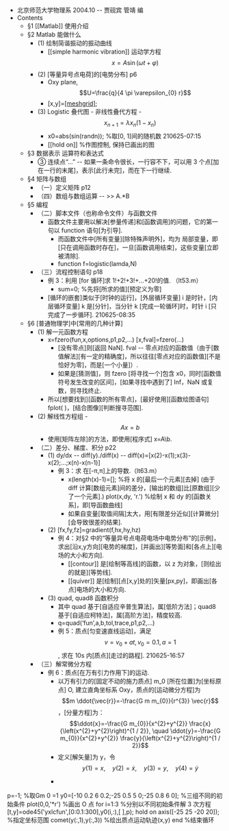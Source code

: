 - 北京师范大学物理系 2004.10 -- 贾砚宾 管靖 编
- Contents
    - §1 [[Matlab]] 使用介绍
    - §2 Matlab 能做什么
        - (1) 绘制简谐振动的振动曲线
            - [[simple harmonic vibration]] 运动学方程 $$x=A \sin (\omega t+\varphi)$$
        - (2) [等量异号点电荷]的[电势分布] p6
            - Oxy plane, $$U=\frac{q}{4 \pi \varepsilon_{0} r}$$
            - [x,y]=[[meshgrid]](-5:0.2:5,-4:0.2:4);
        - (3) Logistic 叠代图 - 非线性叠代方程 - $$x_{n+1}=\lambda x_{n}\left(1-x_{n}\right)$$
            - x0=abs(sin(randn)); %取[0, 1]间的随机数
210625-07:15
            - [[hold on]] %作图控制, 保持已画出的图
    - §3 数据表示 运算符和表达式
        - ③ 连续点“…” -- 如果一条命令很长，一行容不下，可以用 3 个点[加在一行的末尾]，表示[此行未完]，而在下一行继续. 
    - §4 矩阵与数组
        - （一）定义矩阵 p12
        - （四）数组与数组运算 -- >> A.*B
    - §5 编程
        - （二）脚本文件（也称命令文件）与函数文件
            - 函数文件主要用以解决[参量传递]和[函数调用]的问题，它的第一句以 function 语句[为引导].
                - 而函数文件中[所有变量][除特殊声明外]，均为 局部变量，即[只在调用函数时存在]，一旦[函数调用结束]，这些变量[立即被清除].
                - function f=logistic(lamda,N)
        - （三）流程控制语句 p18
            - 例 3：利用 [for 循环]求 1!+2!+3!+…+20!的值. （lt53.m）
                - sum=0; %先将[所求的值][预定义为零]
            - [循环的嵌套]类似于[时钟的运行]，[外层循环变量] i 是时针，[内层循环变量] k 是[分针]，当分针 k [完成一轮循环]时，时针 i [只完成了一步循环].
210625-08:35
    - §6 [普通物理学]中[常用的几种计算]
        - (1) 解一元函数方程
            - x=fzero(fun,x,options,p1,p2,…)
[x,fval]=fzero(…)
                - [没有零点]则[返回 NaN].
fval -- 零点对应的函数值（由于[数值解法][有一定的精确度]，所以往往[零点对应的函数值][不是恰好为零]，而是[一个小量]）.
                - 如果是[猜测值]，则 fzero [将寻找一个]包含 x0，同时[函数值符号发生改变的区间]，[如果寻找中遇到了] Inf，NaN 或复数，则寻找终止.
            - 所以[想要找到][函数的所有零点]，[最好使用][函数绘图语句] fplot( )，[结合图像][判断搜寻范围].
        - (2) 解线性方程组 - $$A x=b$$
            - 使用[矩阵左除]的方法，即使用[程序式] x=A\b.
        - （二）差分、梯度、积分 p22
            - (1) dy/dx -- diff(y)./diff(x) -- diff(x)=[x(2)-x(1);x(3)-x(2);…;x(n)-x(n-1)]
                - 例 3：求 在[-π,π]上的导数.（lt63.m）
                    - x(length(x)-1)=[]; %将 x 的[最后一个元素][去掉] (由于 diff 计算[数组元素]间的差分，[输出的数组]比[原数组][少了一个元素].)
plot(x,dy, 'r.') %绘制 x 和 dy 的[函数关系]，即[导函数曲线]
                    - 如果自变量[取值间隔]太大，用[有限差分近似][计算微分][会导致很差的结果].
            - (2) [fx,fy,fz]=gradient(f,hx,hy,hz)
                - 例 4：对§2 中的“等量异号点电荷电场中电势分布”的[示例]，求出[沿x,y方向][电势的梯度]，[并画出][等势面]和[各点上][电场的大小和方向].
                    - [[contour]] 是[绘制等高线]的函数，以 z 为对象，[则绘出的就是][等势线].
                    - [[quiver]] 是[绘制][点[x,y]处的]矢量[px,py]，即画出[各点]电场的大小和方向.
            - (3) quad, quad8 函数积分
                - 其中 quad 基于[自适应辛普生算法]，属[低阶方法]；quad8 基于[自适应柯特法]，属[高阶方法]，精度较高.
                - q=quad(‘fun’,a,b,tol,trace,p1,p2,…)
                - 例 5：质点[匀变速直线运动]，满足 $$v=v_{0}+a t, v_{0}=0.1, a=1$$, 求在 10s 内[质点][走过的路程].
210625-16:57
        - （三）解常微分方程
            - 例 6：质点[在万有引力作用下]的运动. 
                - 以万有引力的[固定不动的施力质点] m_0 [所在位置]为[坐标原点] O, 建立直角坐标系 Oxy，质点的[运动微分方程]为 $$m \ddot{\vec{r}}=-\frac{G m m_{0}}{r^{3}} \vec{r}$$，[分量方程]为：
$$\ddot{x}=-\frac{G m_{0}}{x^{2}+y^{2}} \frac{x}{\left(x^{2}+y^{2}\right)^{1 / 2}}, \quad \ddot{y}=-\frac{G m_{0}}{x^{2}+y^{2}} \frac{y}{\left(x^{2}+y^{2}\right)^{1 / 2}}$$
                - 定义[解矢量]为 y，令 $$y(1)=x, \quad y(2)=\dot{x}, \quad y(3)=y, \quad y(4)=\dot{y}$$
                - ```python
p=-1; %取Gm 0 =1
y0=[-10 0.2 6 0.2;-25 0.5 5 0;-25 0.8 6 0]; %三组不同的初始条件
plot(0,0,'*r') %画出 O 点
for i=1:3 %分别以不同初始条件解 3 次方程
	[t,y]=ode45('yxlcfun',[0:0.1:300],y0(i,:),[ ],p);
    hold on
	axis([-25 25 -20 20]); %指定坐标范围
	comet(y(:,1),y(:,3)) %绘出质点运动轨迹(x,y)
end %结束循环
```
